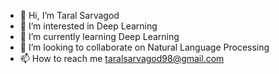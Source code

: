 - 👋 Hi, I’m Taral Sarvagod
- 👀 I’m interested in Deep Learning
- 🌱 I’m currently learning Deep Learning
- 💞️ I’m looking to collaborate on Natural Language Processing
- 📫 How to reach me taralsarvagod98@gmail.com

<!---
taral1313/taral1313 is a ✨ special ✨ repository because its `README.md` (this file) appears on your GitHub profile.
You can click the Preview link to take a look at your changes.
--->

